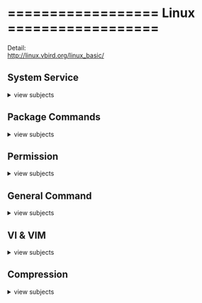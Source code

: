 # ==================   Linux   ==================  
Detail:  
http://linux.vbird.org/linux_basic/

## System Service
<details>
<summary>view subjects</summary>

- Reboot the VM
```shell
sudo reboot
```
- Check CentOs/redhat version
```shell
cat /etc/centos-release
cat /etc/redhat-release 
```
- Check Linux  by 'uname' command.
```shell
# List all info.
uname -a
# List the kernel-release.
uname -r
```
- Set up **cron job**
```shell
# Edit the file
crontab -e
# At 00:05 in August will run the test.py job
5 0 * 8 * /use/bin/python3 /home/test.py
# Check the crontable jobs.
crontab -l
```
- List all processes
```shell
ps -a
```
- Run the process in background / foreground
```shell
# 'Ctrl + z' to stop it first and get the number
# Run at background
bg %1
# Run at foreground
fg %1
```
- Keep the session alive to run the job when disconnect
```shell
# Need to install the dependency first
yum install screen
# Use 'screen'
screen
# Keep it alive
# "Ctrl + a" + "d"
```
- Kill the process by PID
```shell
kill 123
```
- List all the services
```shell
systemctl
```
- Restarting and Reloading
```shell
sudo systemctl restart test.service
```
- Show the command history
```shell
history
```
- Check the CPU usage
```shell
top
```
- Check the disk volume the usage
```shell
df -h
```
- Check the file size
```shell
du -h /tmp.log
```
- Check the memory usage
```shell
free -h
```
- Check the IP services
```shell
netstat -at
```
</details>

## Package Commands
<details>
<summary>view subjects</summary>

- Download the package to the directory without install it.
```shell
sudo yum install --downloadonly --downloaddir=/root/xxx <package_Name>
```
- Directly crawl the data back and save the response.
```shell
curl http://www.google.com > response.html
```
</details>

## Permission
<details>
<summary>view subjects</summary>

- Change the file's owner.
```shell
chown root:root /var/log/file
```
- Change the file's permission.
```shell
chmod 755 testfile.txt
```
- Modify the user's data.
```shell
usermod -l [newname] [username]
usermod -p [password] [username]
```
</details>

## General Command
<details>
<summary>view subjects</summary>

- Copy the file to other VM
```shell
scp /path/file1 user@192.168.0.1:/path/
```
- Find file name
```shell
find /etc -iname 'KEYWORD'
```
- Locate the file path, usually find in $PATH.
```shell
which [packageName]
```
- Live checking the log file in latest line.
```shell
tail -f fileName
```
-  Show the last 100 lines.
```shell
tail -100 testfileName
```
-  Show the first 50 lines.
```shell
head -50 testfileName
```
-  Replace the X to Y in testfilename.txt (space need to escape ```'\ '```)
```shell
sed -i 's/XXX/YY\ YY/g' testfilename.txt
```
-  Read and parse the file and do the custom command.
```shell
# Split by ':' and print variables "$1 tab $7"
cat /etc/passwd | awk -F ':' '{print $1"\t"$7}'
```
</details>

## VI & VIM
<details>
<summary>view subjects</summary>

- Highlight and choose the line
```shell
# V for choose all line, v for single word.
<normal mode> V 
```
- Copy what you select
```shell
<normal mode> y
```
- Delete what you select
```shell
<normal mode> d
```
- Paste what you select
```shell
<normal mode> p
```
- Undo the command
```shell
<normal mode> u
```
- Show code line.
```shell
<normal mode> :set number
```
- Search keyword
```shell
# **/** for search frontward, **?** for search backward.
# **n** for next match, **N** for previous.
<normal mode> /keyword
```
- Search the keyword and save it
```shell
grep "1111" /tmp/catalina.out.2018-08-20 > 123321.log
```
</details>

## Compression
<details>
<summary>view subjects</summary>

- tar / untar
```shell
tar cvf FileName.tar DirName
tar xvf FileName.tar
```
- zip / unzip
```shell
zip -r file.zip directory_name
unzip file.zip
```
- gzip / gunzip
```shell
gzip FileName
gunzip FileName.gz
```
- rar / unrar
```shell
rar a FileName.rar DirName
rar e FileName.rar
```
</details>
